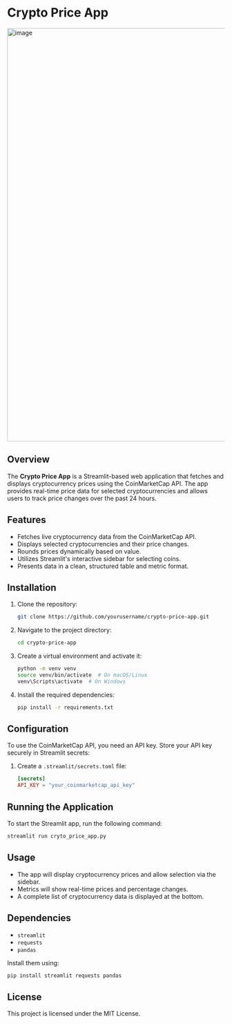 # Crypto Price App
<img width="957" alt="image" src="https://github.com/user-attachments/assets/8adefab3-d656-4e3f-ad6b-aee687cb0752" />

## Overview
The **Crypto Price App** is a Streamlit-based web application that fetches and displays cryptocurrency prices using the CoinMarketCap API. The app provides real-time price data for selected cryptocurrencies and allows users to track price changes over the past 24 hours.

## Features
- Fetches live cryptocurrency data from the CoinMarketCap API.
- Displays selected cryptocurrencies and their price changes.
- Rounds prices dynamically based on value.
- Utilizes Streamlit's interactive sidebar for selecting coins.
- Presents data in a clean, structured table and metric format.

## Installation

1. Clone the repository:
   ```sh
   git clone https://github.com/yourusername/crypto-price-app.git
   ```
2. Navigate to the project directory:
   ```sh
   cd crypto-price-app
   ```
3. Create a virtual environment and activate it:
   ```sh
   python -m venv venv
   source venv/bin/activate  # On macOS/Linux
   venv\Scripts\activate  # On Windows
   ```
4. Install the required dependencies:
   ```sh
   pip install -r requirements.txt
   ```

## Configuration
To use the CoinMarketCap API, you need an API key. Store your API key securely in Streamlit secrets:

1. Create a `.streamlit/secrets.toml` file:
   ```toml
   [secrets]
   API_KEY = "your_coinmarketcap_api_key"
   ```

## Running the Application
To start the Streamlit app, run the following command:
```sh
streamlit run cryto_price_app.py
```

## Usage
- The app will display cryptocurrency prices and allow selection via the sidebar.
- Metrics will show real-time prices and percentage changes.
- A complete list of cryptocurrency data is displayed at the bottom.

## Dependencies
- `streamlit`
- `requests`
- `pandas`

Install them using:
```sh
pip install streamlit requests pandas
```

## License
This project is licensed under the MIT License.



